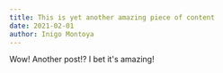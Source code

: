 ```yaml
---
title: This is yet another amazing piece of content
date: 2021-02-01
author: Inigo Montoya
---
```


Wow! Another post!? I bet it's amazing!

